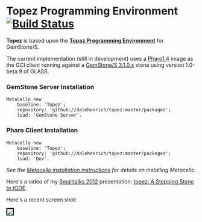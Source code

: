 # Topez Programming Environment [![Build Status](https://travis-ci.org/dalehenrich/topez.png?branch=master)](https://travis-ci.org/dalehenrich/topez)

**Topez** is based upon the [**Topaz Programming Environment**][3] for GemStone/S.

The current implementation (still in development) uses a [Pharo1.4][1] image as the GCI client running against a [GemStone/S 3.1.0.x][2] stone using
version 1.0-beta.9 of GLASS.

### GemStone Server Installation

```Smalltalk
Metacello new
    baseline: 'Topez';
    repository: 'github://dalehenrich/topez:master/packages';
    load: 'GemStone Server'.
```

### Pharo Client Installation


```Smalltalk
Metacello new
    baseline: 'Topez';
    repository: 'github://dalehenrich/topez:master/packages';
    load: 'Dev'.
``` 

*See the [Metacello installation instructions](https://github.com/dalehenrich/metacello-work/blob/master/README.md) 
for details on installing Metacello.*

Here's a video of my 
[Smalltalks 2012](http://www.fast.org.ar/smalltalks2012?_s=bvlW29Av2dix9EWt&_k=OGfhqoGSxR431Tth) 
presentation:
[topez: A Stepping Stone to tODE](http://www.youtube.com/watch?v=pIp_Y46iB_I&list=PLCGAAdUizzH31VumrhrK2HHepHu3DBpY0&index=14).

Here's a recent screen shot:

<img style="border: 2px solid #000000;" src="https://raw.github.com/dalehenrich/topez/master/docs/screenShot_2013-03-10.png" />

[1]: http://www.pharo-project.org/pharo-download/release-1-4
[2]: http://gemstonesoup.wordpress.com/2012/09/21/gemstones-3-1-0-1-is-shipping/
[3]: http://community.gemstone.com/download/attachments/6816350/GS64-Topaz-3.0.pdf?version=1
 


